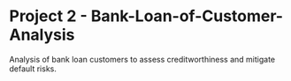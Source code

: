 # Project 2 - Bank-Loan-of-Customer-Analysis
Analysis of bank loan customers to assess creditworthiness and mitigate default risks.
